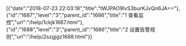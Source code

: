 [{"date":"2018-07-23 22:03:18","title":"tWJPAO9lvS3burKJvQn6JA=="},{"id":"1687","level":"3","parent_id":"1686","title":"1  查看监控","url":"/help/1ckjk1687.html"},{"id":"1688","level":"3","parent_id":"1686","title":"2  设置告警规则","url":"/help/2szgjgz1688.html"}]